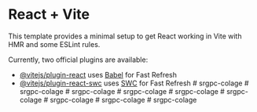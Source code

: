 # React + Vite

This template provides a minimal setup to get React working in Vite with HMR and some ESLint rules.

Currently, two official plugins are available:

- [@vitejs/plugin-react](https://github.com/vitejs/vite-plugin-react/blob/main/packages/plugin-react/README.md) uses [Babel](https://babeljs.io/) for Fast Refresh
- [@vitejs/plugin-react-swc](https://github.com/vitejs/vite-plugin-react-swc) uses [SWC](https://swc.rs/) for Fast Refresh
#   s r g p c - c o l a g e  
 #   s r g p c - c o l a g e  
 #   s r g p c - c o l a g e  
 #   s r g p c - c o l a g e  
 #   s r g p c - c o l a g e  
 #   s r g p c - c o l a g e  
 #   s r g p c - c o l a g e  
 #   s r g p c - c o l a g e  
 #   s r g p c - c o l a g e  
 